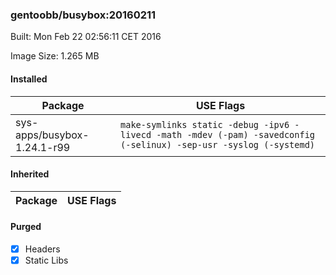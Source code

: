 ### gentoobb/busybox:20160211
Built: Mon Feb 22 02:56:11 CET 2016

Image Size: 1.265 MB
#### Installed
Package | USE Flags
--------|----------
sys-apps/busybox-1.24.1-r99 | `make-symlinks static -debug -ipv6 -livecd -math -mdev (-pam) -savedconfig (-selinux) -sep-usr -syslog (-systemd)`
#### Inherited
Package | USE Flags
--------|----------
#### Purged
- [x] Headers
- [x] Static Libs
